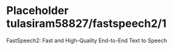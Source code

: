# Placeholder tulasiram58827/fastspeech2/1
FastSpeech2: Fast and High-Quality End-to-End Text to Speech

<!-- dataset: ljspeech -->
<!-- module-type: audio-speech-synthesis -->
<!-- network-architecture: other -->
<!-- fine-tunable: false -->
<!-- license: Apache-2.0 -->
